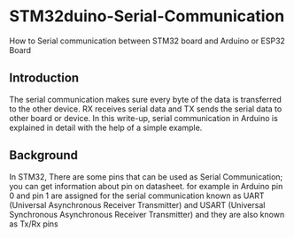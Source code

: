 # STM32duino-Serial-Communication
How to Serial communication between STM32 board and Arduino or ESP32 Board
## Introduction
The serial communication makes sure every byte of the data is transferred to the other device. 
RX receives serial data and TX sends the serial data to other board or device. 
In this write-up, serial communication in Arduino is explained in detail with the help of a simple example.
## Background
In STM32, There are some pins that can be used as Serial Communication; you can get information about pin on datasheet. 
for example in Arduino pin 0 and pin 1 are assigned for the serial communication known as UART (Universal Asynchronous Receiver Transmitter) and USART (Universal Synchronous Asynchronous Receiver Transmitter) and they are also known as Tx/Rx pins
